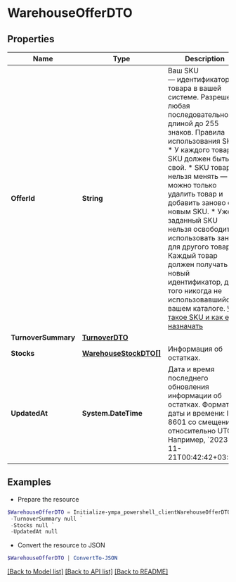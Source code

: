 # WarehouseOfferDTO
## Properties

Name | Type | Description | Notes
------------ | ------------- | ------------- | -------------
**OfferId** | **String** | Ваш SKU — идентификатор товара в вашей системе.  Разрешена любая последовательность длиной до 255 знаков.  Правила использования SKU:  * У каждого товара SKU должен быть свой.  * SKU товара нельзя менять — можно только удалить товар и добавить заново с новым SKU.  * Уже заданный SKU нельзя освободить и использовать заново для другого товара. Каждый товар должен получать новый идентификатор, до того никогда не использовавшийся в вашем каталоге.  [Что такое SKU и как его назначать](https://yandex.ru/support/marketplace/assortment/add/index.html#fields)  | 
**TurnoverSummary** | [**TurnoverDTO**](TurnoverDTO.md) |  | [optional] 
**Stocks** | [**WarehouseStockDTO[]**](WarehouseStockDTO.md) | Информация об остатках. | 
**UpdatedAt** | **System.DateTime** | Дата и время последнего обновления информации об остатках.  Формат даты и времени: ISO 8601 со смещением относительно UTC. Например, &#x60;2023-11-21T00:42:42+03:00&#x60;.  | [optional] 

## Examples

- Prepare the resource
```powershell
$WarehouseOfferDTO = Initialize-ympa_powershell_clientWarehouseOfferDTO  -OfferId null `
 -TurnoverSummary null `
 -Stocks null `
 -UpdatedAt null
```

- Convert the resource to JSON
```powershell
$WarehouseOfferDTO | ConvertTo-JSON
```

[[Back to Model list]](../README.md#documentation-for-models) [[Back to API list]](../README.md#documentation-for-api-endpoints) [[Back to README]](../README.md)

